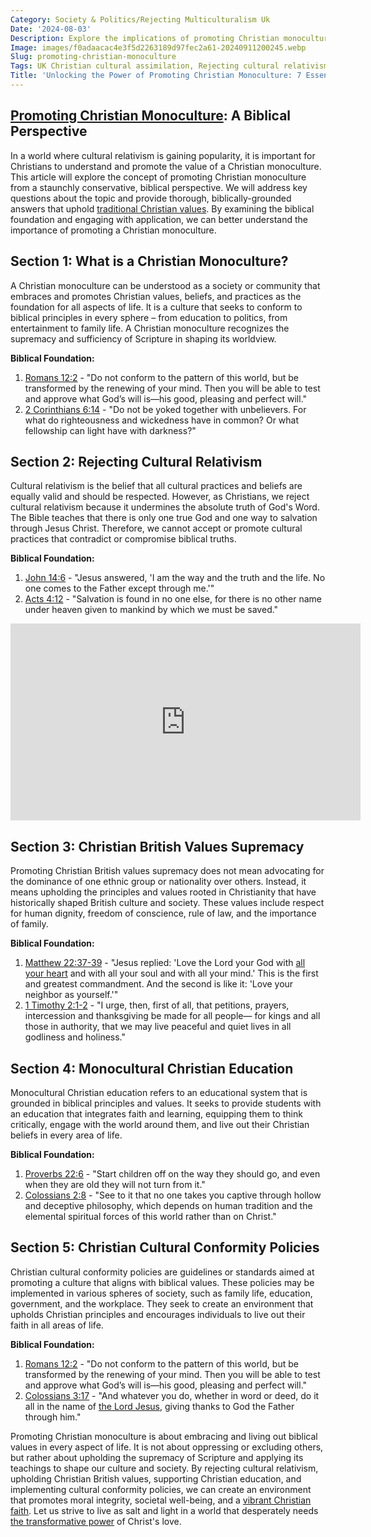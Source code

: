 ```yaml
---
Category: Society & Politics/Rejecting Multiculturalism Uk
Date: '2024-08-03'
Description: Explore the implications of promoting Christian monoculture in the UK, analyzing the rejection of cultural relativism and the push for Christian British values supremacy. Delve into the impact on education policies and societal conformity.
Image: images/f0adaacac4e3f5d2263189d97fec2a61-20240911200245.webp
Slug: promoting-christian-monoculture
Tags: UK Christian cultural assimilation, Rejecting cultural relativism Christianity, Christian British values supremacy, Monocultural Christian education, Christian cultural conformity policies
Title: 'Unlocking the Power of Promoting Christian Monoculture: 7 Essential Strategies for Spiritual Growth'
---
```


## [Promoting Christian Monoculture](/discover-the-true-meaning-of-being-a-christian-essential-guide-for-believers): A Biblical Perspective
In a world where cultural relativism is gaining popularity, it is important for Christians to understand and promote the value of a Christian monoculture. This article will explore the concept of promoting Christian monoculture from a staunchly conservative, biblical perspective. We will address key questions about the topic and provide thorough, biblically-grounded answers that uphold [traditional Christian values](/creation-science-institutions). By examining the biblical foundation and engaging with application, we can better understand the importance of promoting a Christian monoculture.

## Section 1: What is a Christian Monoculture?

A Christian monoculture can be understood as a society or community that embraces and promotes Christian values, beliefs, and practices as the foundation for all aspects of life. It is a culture that seeks to conform to biblical principles in every sphere – from education to politics, from entertainment to family life. A Christian monoculture recognizes the supremacy and sufficiency of Scripture in shaping its worldview.

**Biblical Foundation:** 

1. [Romans 12:2](https://www.bibleref.com/Romans/12/Romans-12-2.html) - "Do not conform to the pattern of this world, but be transformed by the renewing of your mind. Then you will be able to test and approve what God’s will is—his good, pleasing and perfect will."
2. [2 Corinthians 6:14](https://www.bibleref.com/2-Corinthians/6/2-Corinthians-6-14.html) - "Do not be yoked together with unbelievers. For what do righteousness and wickedness have in common? Or what fellowship can light have with darkness?"


## Section 2: Rejecting Cultural Relativism

Cultural relativism is the belief that all cultural practices and beliefs are equally valid and should be respected. However, as Christians, we reject cultural relativism because it undermines the absolute truth of God's Word. The Bible teaches that there is only one true God and one way to salvation through Jesus Christ. Therefore, we cannot accept or promote cultural practices that contradict or compromise biblical truths.

**Biblical Foundation:** 

1. [John 14:6](https://www.bibleref.com/John/14/John-14-6.html) - "Jesus answered, 'I am the way and the truth and the life. No one comes to the Father except through me.'"
2. [Acts 4:12](https://www.bibleref.com/Acts/4/Acts-4-12.html) - "Salvation is found in no one else, for there is no other name under heaven given to mankind by which we must be saved."


<iframe width="560" height="315" src="https://www.youtube.com/embed/P30Rx0nFl1s" frameborder="0" allow="autoplay; encrypted-media" allowfullscreen></iframe>


## Section 3: Christian British Values Supremacy

Promoting Christian British values supremacy does not mean advocating for the dominance of one ethnic group or nationality over others. Instead, it means upholding the principles and values rooted in Christianity that have historically shaped British culture and society. These values include respect for human dignity, freedom of conscience, rule of law, and the importance of family.

**Biblical Foundation:** 

1. [Matthew 22:37-39](https://www.bibleref.com/Matthew/22/Matthew-22-37.html) - "Jesus replied: 'Love the Lord your God with [all your heart](/types-of-prayers) and with all your soul and with all your mind.' This is the first and greatest commandment. And the second is like it: 'Love your neighbor as yourself.'"
2. [1 Timothy 2:1-2](https://www.bibleref.com/1-Timothy/2/1-Timothy-2-1.html) - "I urge, then, first of all, that petitions, prayers, intercession and thanksgiving be made for all people— for kings and all those in authority, that we may live peaceful and quiet lives in all godliness and holiness."

## Section 4: Monocultural Christian Education

Monocultural Christian education refers to an educational system that is grounded in biblical principles and values. It seeks to provide students with an education that integrates faith and learning, equipping them to think critically, engage with the world around them, and live out their Christian beliefs in every area of life.

**Biblical Foundation:** 

1. [Proverbs 22:6](https://www.bibleref.com/Proverbs/22/Proverbs-22-6.html) - "Start children off on the way they should go, and even when they are old they will not turn from it."
2. [Colossians 2:8](https://www.bibleref.com/Colossians/2/Colossians-2-8.html) - "See to it that no one takes you captive through hollow and deceptive philosophy, which depends on human tradition and the elemental spiritual forces of this world rather than on Christ."


## Section 5: Christian Cultural Conformity Policies

Christian cultural conformity policies are guidelines or standards aimed at promoting a culture that aligns with biblical values. These policies may be implemented in various spheres of society, such as family life, education, government, and the workplace. They seek to create an environment that upholds Christian principles and encourages individuals to live out their faith in all areas of life.

**Biblical Foundation:** 

1. [Romans 12:2](https://www.bibleref.com/Romans/12/Romans-12-2.html) - "Do not conform to the pattern of this world, but be transformed by the renewing of your mind. Then you will be able to test and approve what God’s will is—his good, pleasing and perfect will."
2. [Colossians 3:17](https://www.bibleref.com/Colossians/3/Colossians-3-17.html) - "And whatever you do, whether in word or deed, do it all in the name of [the Lord Jesus](/critiquing-modern-art), giving thanks to God the Father through him."


Promoting Christian monoculture is about embracing and living out biblical values in every aspect of life. It is not about oppressing or excluding others, but rather about upholding the supremacy of Scripture and applying its teachings to shape our culture and society. By rejecting cultural relativism, upholding Christian British values, supporting Christian education, and implementing cultural conformity policies, we can create an environment that promotes moral integrity, societal well-being, and a [vibrant Christian faith](/preserving-christian-demographics). Let us strive to live as salt and light in a world that desperately needs [the transformative power](/writing-prayers) of Christ's love.